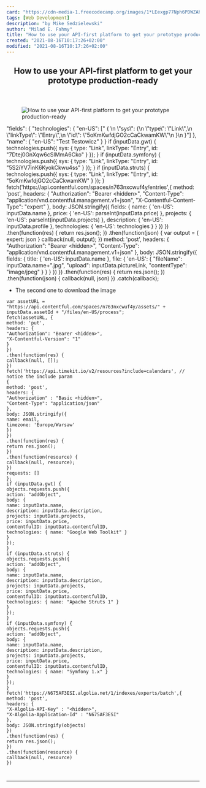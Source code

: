 ```yaml
---
card: "https://cdn-media-1.freecodecamp.org/images/1*LEexgp77Nph6PDWZAh2vnA.jpeg"
tags: [Web Development]
description: "by Mike Sedzielewski"
author: "Milad E. Fahmy"
title: "How to use your API-first platform to get your prototype production-ready"
created: "2021-08-16T10:17:26+02:00"
modified: "2021-08-16T10:17:26+02:00"
---
```

<div class="site-wrapper">
<main id="site-main" class="site-main outer">
<div class="inner">
<article class="post-full post tag-web-development tag-api tag-software-development tag-tech tag-design ">
<header class="post-full-header">
<h1 class="post-full-title">How to use your API-first platform to get your prototype production-ready</h1>
</header>
<figure class="post-full-image">
<picture>
<source media="(max-width: 700px)" sizes="1px" srcset="data:image/gif;base64,R0lGODlhAQABAIAAAAAAAP///yH5BAEAAAAALAAAAAABAAEAAAIBRAA7 1w">
<source media="(min-width: 701px)" sizes="(max-width: 800px) 400px,
(max-width: 1170px) 700px,
1400px" srcset="https://cdn-media-1.freecodecamp.org/images/1*LEexgp77Nph6PDWZAh2vnA.jpeg 300w,
https://cdn-media-1.freecodecamp.org/images/1*LEexgp77Nph6PDWZAh2vnA.jpeg 600w,
https://cdn-media-1.freecodecamp.org/images/1*LEexgp77Nph6PDWZAh2vnA.jpeg 1000w,
https://cdn-media-1.freecodecamp.org/images/1*LEexgp77Nph6PDWZAh2vnA.jpeg 2000w">
<img onerror="this.style.display='none'" src="https://cdn-media-1.freecodecamp.org/images/1*LEexgp77Nph6PDWZAh2vnA.jpeg" alt="How to use your API-first platform to get your prototype production-ready">
</picture>
</figure>
<section class="post-full-content">
<div class="post-content medium-migrated-article">
"fields": {
"technologies": {
"en-US": ["   { \n     \"sys\": {\n        \"type\": \"Link\",\n        \"linkType\": \"Entry\",\n        \"id\": \"5oKmKwfdjGO2cCaCkwamKW\"\n      }\n    }"]
},
"name": {
"en-US": "Test Testowicz"
}
}
if (inputData.gwt) {
technologies.push({
sys: {
type: "Link",
linkType: "Entry",
id: "7Dtej0GnXqw6cSIMmA6Cko"
}
});
}
if (inputData.symfony) {
technologies.push({
sys: {
type: "Link",
linkType: "Entry",
id: "5S2iYV7inK6KyokCkwu4ss"
}
});
}
if (inputData.struts) {
technologies.push({
sys: {
type: "Link",
linkType: "Entry",
id: "5oKmKwfdjGO2cCaCkwamKW"
}
});
}
fetch('https://api.contentful.com/spaces/n763nxcwuf4y/entries',{
method: 'post',
headers: {
"Authorization": "Bearer &lt;hidden&gt;",
"Content-Type": "application/vnd.contentful.management.v1+json",
"X-Contentful-Content-Type": "expert"
},
body: JSON.stringify({
fields: {
name: {
'en-US': inputData.name
},
price: {
'en-US': parseInt(inputData.price)
},
projects: {
'en-US': parseInt(inputData.projects)
},
description: {
'en-US': inputData.profile
},
technologies: {
'en-US': technologies
}
}
})
})
.then(function(res) {
return res.json();
})
.then(function(json) {
var output = { expert: json }
callback(null, output);
})
method: 'post',
headers: {
"Authorization": "Bearer &lt;hidden&gt;",
"Content-Type": "application/vnd.contentful.management.v1+json"
},
body: JSON.stringify({
fields: {
title: {
'en-US': inputData.name
},
file: {
'en-US': {
"fileName": inputData.name+".jpg",
"upload": inputData.pictureLink,
"contentType": "image/jpeg"
}
}
}
})
})
.then(function(res) {
return res.json();
})
.then(function(json) {
callback(null, json)
})
.catch(callback);</code></pre><ul><li>The second one to download the image</li></ul><pre><code class="language-js">var assetURL = "https://api.contentful.com/spaces/n763nxcwuf4y/assets/" + inputData.assetId + "/files/en-US/process";
fetch(assetURL, {
method: 'put',
headers: {
"Authorization": "Bearer &lt;hidden&gt;",
"X-Contentful-Version": "1"
}
})
.then(function(res) {
callback(null, []);
})
fetch('https://api.timekit.io/v2/resources?include=calendars', // notice the include param
{
method: 'post',
headers: {
"Authorization" : "Basic &lt;hidden&gt;",
"Content-Type": "application/json"
},
body: JSON.stringify({
name: email,
timezone: 'Europe/Warsaw'
})
})
.then(function(res) {
return res.json();
})
.then(function(resource) {
callback(null, resource);
})
requests: []
};
if (inputData.gwt) {
objects.requests.push({
action: "addObject",
body: {
name: inputData.name,
description: inputData.description,
projects: inputData.projects,
price: inputData.price,
contentfulID: inputData.contentfulID,
technologies: { name: "Google Web Toolkit" }
}
});
}
if (inputData.struts) {
objects.requests.push({
action: "addObject",
body: {
name: inputData.name,
description: inputData.description,
projects: inputData.projects,
price: inputData.price,
contentfulID: inputData.contentfulID,
technologies: { name: "Apache Struts 1" }
}
});
}
if (inputData.symfony) {
objects.requests.push({
action: "addObject",
body: {
name: inputData.name,
description: inputData.description,
projects: inputData.projects,
price: inputData.price,
contentfulID: inputData.contentfulID,
technologies: { name: "Symfony 1.x" }
}
});
}
fetch('https://N675AF3ESI.algolia.net/1/indexes/experts/batch',{
method: 'post',
headers: {
"X-Algolia-API-Key" : "&lt;hidden&gt;",
"X-Algolia-Application-Id" : "N675AF3ESI"
},
body: JSON.stringify(objects)
})
.then(function(res) {
return res.json();
})
.then(function(resource) {
callback(null, resource)
})
</div>
<hr>
</section>
</article>
</div>
</main>
</div>
<!-- Google Tag Manager (noscript) -->
<!-- End Google Tag Manager (noscript) -->
